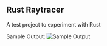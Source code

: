 ## Rust Raytracer
A test project to experiment with Rust

Sample Output:
![Sample Output](./example_output.png)